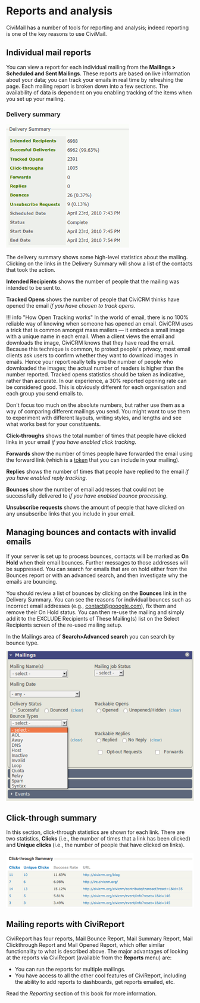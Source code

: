 # Reports and analysis

CiviMail has a number of tools for reporting and analysis; indeed
reporting is one of the key reasons to use CiviMail.

## Individual mail reports

You can view a report for each individual mailing from the **Mailings >
Scheduled and Sent Mailings**. These reports are based on live
information about your data; you can track your emails in real time by
refreshing the page. Each mailing report is broken down into a few
sections. The availability of data is dependent on you enabling tracking
of the items when you set up your mailing. 

### Delivery summary

![report_email](../img/report_email-en.gif "report_email")

The delivery summary shows some high-level statistics about the mailing.
Clicking on the links in the Delivery Summary will show a list of the
contacts that took the action.

**Intended Recipients** shows the number of people that the mailing was
intended to be sent to. 

**Tracked Opens** shows the number of people that CiviCRM thinks have
opened the email *if you have chosen to track opens*.

!!! info "How Open Tracking works"
    In the world of email, there is no 100% reliable way of
    knowing when someone has opened an email. CiviCRM uses a trick that is
    common amongst mass mailers &mdash; it embeds a small image with a unique name
    in each email. When a client views the email and downloads the image,
    CiviCRM knows that they have read the email. Because this technique is
    common, to protect people's privacy, most email clients ask users to
    confirm whether they want to download images in emails. Hence your
    report really tells you the number of people who downloaded the images;
    the actual number of readers is higher than the number reported. Tracked
    opens statistics should be taken as indicative, rather than accurate. In
    our experience, a 30% reported opening rate can be considered good. This
    is obviously different for each organisation and each group you send
    emails to.

Don't focus too much on the absolute numbers, but rather use them as a
way of comparing different mailings you send. You might want to use them
to experiment with different layouts, writing styles, and lengths and
see what works best for your constituents.

**Click-throughs** shows the total number of times that people have
clicked links in your email *if you have enabled click tracking*.

**Forwards** show the number of times people have forwarded the email
using the forward link (which is a [token](/common-workflows/tokens-and-mail-merge.md) that you can include in your
mailing).

**Replies** shows the number of times that people have replied to the
email *if you have enabled reply tracking*.

**Bounces** show the number of email addresses that could not be
successfully delivered to *if you have enabled bounce processing*. 

**Unsubscribe requests** shows the amount of people that have clicked on
any unsubscribe links that you include in your email. 

## Managing bounces and contacts with invalid emails

If your server is set up to process bounces, contacts will be marked as
**On Hold** when their email bounces. Further messages to those
addresses will be suppressed. You can search for emails that are on hold
either from the Bounces report or with an advanced search, and then
investigate why the emails are bouncing.

You should review a list of bounces by clicking on the **Bounces** link
in the Delivery Summary. You can see the reasons for individual bounces
such as incorrect email addresses (e.g., contact@gooogle.com), fix them
and remove their On Hold status. You can then re-use the mailing and
simply add it to the EXCLUDE Recipients of These Mailing(s) list on the
Select Recipients screen of the re-used mailing setup.

In the Mailings area of **Search>Advanced search** you can search by
bounce type.

![List of bounce types: AOL, Away, DNS, Host...](../img/advanced_search_mailing_bounce_type.png) 

## Click-through summary

In this section, click-through statistics are shown for each link.
There are two statistics, **Clicks** (i.e., the number of times that a
link has been clicked) and **Unique clicks** (i.e., the number of people
that have clicked on links).

![screenshot](../img/click_through_summary.png)

## Mailing reports with CiviReport

CiviReport has four reports, Mail Bounce Report, Mail Summary Report,
Mail Clickthrough Report and Mail Opened Report, which offer similar
functionality to what is described above. The major advantages of
looking at the reports via CiviReport (available from the **Reports**
menu) are:

-   You can run the reports for multiple mailings.
-   You have access to all the other cool features of CiviReport,
    including the ability to add reports to dashboards, get reports
    emailed, etc.

Read the *Reporting* section of this book for more information.

